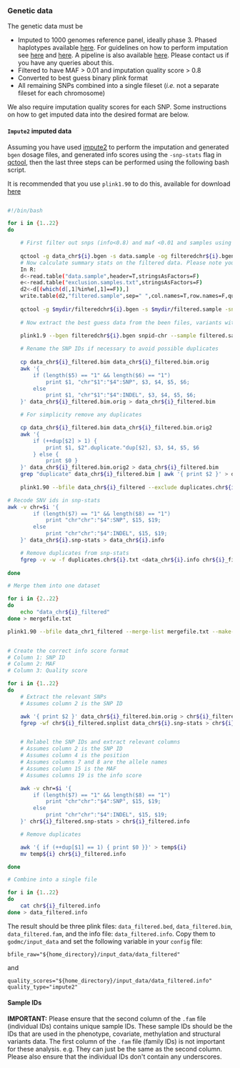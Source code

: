 ### Genetic data

The genetic data must be
- Imputed to 1000 genomes reference panel, ideally phase 3. Phased haplotypes available [here](https://mathgen.stats.ox.ac.uk/impute/1000GP_Phase3.html). For guidelines on how to perform imputation see [here](http://genome.sph.umich.edu/wiki/IMPUTE2:_1000_Genomes_Imputation_Cookbook) and [here](https://github.com/explodecomputer/godmc/wiki/Genetic-imputation). A pipeline is also available [here](https://github.com/explodecomputer/imputePipePBS). Please contact us if you have any queries about this.
- Filtered to have MAF > 0.01 and imputation quality score > 0.8
- Converted to best guess binary plink format
- All remaining SNPs combined into a single fileset (*i.e.* not a separate fileset for each chromosome)

We also require imputation quality scores for each SNP. Some instructions on how to get imputed data into the desired format are below.


#### `Impute2` imputed data 

Assuming you have used [impute2](https://mathgen.stats.ox.ac.uk/impute/impute_v2.html) to perform the imputation and generated `bgen` dosage files, and generated info scores using the `-snp-stats` flag in [qctool](http://www.well.ox.ac.uk/~gav/qctool/#overview), then the last three steps can be performed using the following bash script.

It is recommended that you use `plink1.90` to do this, available for download [here](https://www.cog-genomics.org/plink2)

```bash

#!/bin/bash

for i in {1..22}
do

    # First filter out snps (info<0.8) and maf <0.01 and samples using qctool.
    
    qctool -g data_chr${i}.bgen -s data.sample -og filteredchr${i}.bgen -maf 0.01 1 -info 0.8 1 -excl-samples   exclusion.samples.txt
    # Now calculate summary stats on the filtered data. Please note you need to exclude the samples from the .sample file 
    In R:
    d<-read.table("data.sample",header=T,stringsAsFactors=F)
    e<-read.table("exclusion.samples.txt",stringsAsFactors=F)
    d2<-d[(which(d[,1]%in%e[,1]==F)),]
    write.table(d2,"filtered.sample",sep=" ",col.names=T,row.names=F,quote=F)
   
    qctool -g $mydir/filteredchr${i}.bgen -s $mydir/filtered.sample -snp-stats $mydir/data_chr${i}.snp-stats
     
    # Now extract the best guess data from the been files, variants with a "." will be recoded to chr:pos_allele1_allele2

    plink1.9 --bgen filteredchr${i}.bgen snpid-chr --sample filtered.sample --set-missing-var-ids @:#\$1,\$2 --make-bed --out data_chr${i}_filtered --hard-call-threshold 0.499999 --fill-missing-a2
    
    # Rename the SNP IDs if necessary to avoid possible duplicates
    
    cp data_chr${i}_filtered.bim data_chr${i}_filtered.bim.orig
    awk '{
        if (length($5) == "1" && length($6) == "1") 
            print $1, "chr"$1":"$4":SNP", $3, $4, $5, $6;
        else 
            print $1, "chr"$1":"$4":INDEL", $3, $4, $5, $6;
    }' data_chr${i}_filtered.bim.orig > data_chr${i}_filtered.bim

    # For simplicity remove any duplicates

    cp data_chr${i}_filtered.bim data_chr${i}_filtered.bim.orig2
    awk '{
        if (++dup[$2] > 1) { 
            print $1, $2".duplicate."dup[$2], $3, $4, $5, $6 
        } else { 
            print $0 }
    }' data_chr${i}_filtered.bim.orig2 > data_chr${i}_filtered.bim
    grep "duplicate" data_chr${i}_filtered.bim | awk '{ print $2 }' > duplicates.chr${i}.txt
    
    plink1.90 --bfile data_chr${i}_filtered --exclude duplicates.chr${i}.txt --make-bed --out data_chr${i}_filtered

# Recode SNV ids in snp-stats
awk -v chr=$i '{
        if (length($7) == "1" && length($8) == "1") 
            print "chr"chr":"$4":SNP", $15, $19;
        else 
            print "chr"chr":"$4":INDEL", $15, $19;
    }' data_chr${i}.snp-stats > data_chr${i}.info

    # Remove duplicates from snp-stats
    fgrep -v -w -f duplicates.chr${i}.txt <data_chr${i}.info chr${i}_filtered.info.clean
    
done

# Merge them into one dataset

for i in {2..22}
do 
    echo "data_chr${i}_filtered"
done > mergefile.txt

plink1.90 --bfile data_chr1_filtered --merge-list mergefile.txt --make-bed --out data_filtered


# Create the correct info score format
# Column 1: SNP ID
# Column 2: MAF
# Column 3: Quality score

for i in {1..22}
do
    # Extract the relevant SNPs
    # Assumes column 2 is the SNP ID

    awk '{ print $2 }' data_chr${i}_filtered.bim.orig > chr${i}_filtered.snplist
    fgrep -wf chr${i}_filtered.snplist data_chr${i}.snp-stats > chr${i}_filtered.snp-stats


    # Relabel the SNP IDs and extract relevant columns
    # Assumes column 2 is the SNP ID
    # Assumes column 4 is the position
    # Assumes columns 7 and 8 are the allele names
    # Assumes column 15 is the MAF
    # Assumes columns 19 is the info score

    awk -v chr=$i '{
        if (length($7) == "1" && length($8) == "1") 
            print "chr"chr":"$4":SNP", $15, $19;
        else 
            print "chr"chr":"$4":INDEL", $15, $19;
    }' chr${i}_filtered.snp-stats > chr${i}_filtered.info

    # Remove duplicates

    awk '{ if (++dup[$1] == 1) { print $0 }}' > temp${i}
    mv temp${i} chr${i}_filtered.info

done

# Combine into a single file

for i in {1..22}
do
    cat chr${i}_filtered.info
done > data_filtered.info

```


The result should be three plink files: `data_filtered.bed`, `data_filtered.bim`, `data_filtered.fam`, and the info file: `data_filtered.info`. Copy them to `godmc/input_data` and set the following variable in your `config` file:

    bfile_raw="${home_directory}/input_data/data_filtered"

and

    quality_scores="${home_directory}/input_data/data_filtered.info"
    quality_type="impute2"


#### Sample IDs

**IMPORTANT:** Please ensure that the second column of the `.fam` file (individual IDs) contains unique sample IDs. These sample IDs should be the IDs that are used in the phenotype, covariate, methylation and structural variants data. The first column of the `.fam` file (family IDs) is not important for these analysis. e.g. They can just be the same as the second column. Please also ensure that the individual IDs don't contain any underscores.